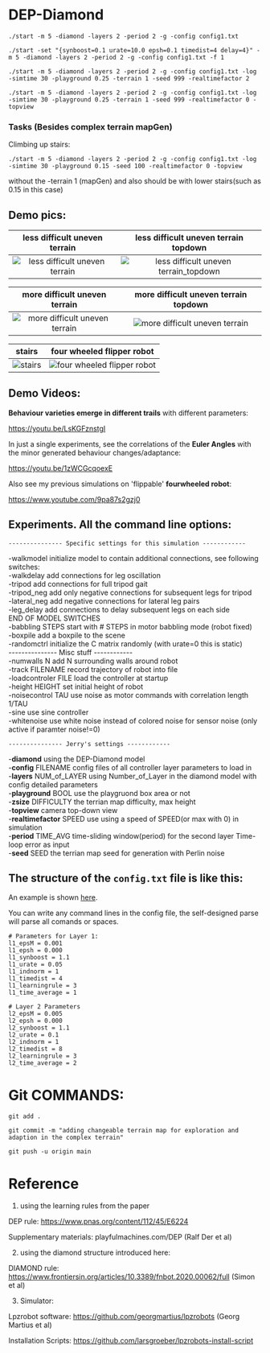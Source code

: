 # DEP-Diamond

```./start -m 5 -diamond -layers 2 -period 2 -g -config config1.txt```


```./start -set "{synboost=0.1 urate=10.0 epsh=0.1 timedist=4 delay=4}" -m 5 -diamond -layers 2 -period 2 -g -config config1.txt -f 1 ```

```
./start -m 5 -diamond -layers 2 -period 2 -g -config config1.txt -log -simtime 30 -playground 0.25 -terrain 1 -seed 999 -realtimefactor 2

```

```
./start -m 5 -diamond -layers 2 -period 2 -g -config config1.txt -log -simtime 30 -playground 0.25 -terrain 1 -seed 999 -realtimefactor 0 -topview

```

### Tasks (Besides complex terrain mapGen)

Climbing up stairs:

```
./start -m 5 -diamond -layers 2 -period 2 -g -config config1.txt -log -simtime 30 -playground 0.15 -seed 100 -realtimefactor 0 -topview
```

without the -terrain 1 (mapGen) and also should be with lower stairs(such as 0.15 in this case)


## Demo pics:


**less difficult uneven terrain**     |  **less difficult uneven terrain topdown**
:------------------------------------:|:-------------------------------------------:
![less difficult uneven terrain](demos/less_difficult_uneven_terrain.jpg) |  ![less difficult uneven terrain_topdown](demos/less_difficult_uneven_terrain_topdown.jpg)


**more difficult uneven terrain**     |  **more difficult uneven terrain topdown**
:------------------------------------:|:-------------------------------------------:
![more difficult uneven terrain](demos/more_difficult_uneven_terrain.jpg) |  ![more difficult uneven terrain](demos/more_difficult_uneven_terrain_topdown.jpg)


**stairs**     |  **four wheeled flipper robot**
:------------------------------------:|:-------------------------------------------:
![stairs](demos/stairs.jpg) |  ![four wheeled flipper robot](demos/four-wheeled_flipper.jpg)


<!---

**less difficult uneven terrain**

![less difficult uneven terrain](demos/less_difficult_uneven_terrain.jpg)

**less difficult uneven terrain topdown**

![less difficult uneven terrain_topdown](demos/less_difficult_uneven_terrain_topdown.jpg)

**more difficult uneven terrain**

![more difficult uneven terrain](demos/more_difficult_uneven_terrain.jpg)

**stairs**

![stairs](demos/stairs.jpg)

**four wheeled flipper robot**

![four wheeled flipper robot](demos/four-wheeled_flipper.jpg)

-->


## Demo Videos:

**Behaviour varieties emerge in different trails** with different parameters:

https://youtu.be/LsKGFznstgI

In just a single experiments, see the correlations of the **Euler Angles** with the minor generated behaviour changes/adaptance:

https://youtu.be/1zWCGcqoexE


Also see my previous simulations on 'flippable' **fourwheeled robot**:

https://www.youtube.com/9pa87s2gzj0


## Experiments. All the command line options:

    --------------- Specific settings for this simulation ------------    
-walkmodel    initialize model to contain additional connections, see following switches:    
-walkdelay    add connections for leg oscillation    
-tripod    add connections for full tripod gait    
-tripod_neg    add only negative connections for subsequent legs for tripod    
-lateral_neg    add negative connections for lateral leg pairs    
-leg_delay    add connections to delay subsequent legs on each side    
          END OF MODEL SWITCHES    
-babbling STEPS    start with # STEPS in motor babbling mode (robot fixed)    
-boxpile    add a boxpile to the scene    
-randomctrl    initialize the C matrix randomly (with urate=0 this is static)    
    --------------- Misc stuff ------------    
-numwalls N    add N surrounding walls around robot    
-track FILENAME    record trajectory of robot into file    
-loadcontroler FILE     load the controller at startup    
-height HEIGHT     set initial height of robot    
-noisecontrol TAU     use noise as motor commands with correlation length 1/TAU     
-sine    use sine controller    
-whitenoise    use white noise instead of colored noise for sensor noise (only active if paramter noise!=0)    

    --------------- Jerry's settings ------------    
-**diamond**     using the DEP-Diamond model    
-**config** FILENAME    config files of all controller layer parameters to load in    
-**layers** NUM_of_LAYER     using Number_of_Layer in the diamond model with config detailed parameters    
-**playground** BOOL     use the playgruond box area or not    
-**zsize** DIFFICULTY     the terrian map difficulty, max height     
-**topview**    camera top-down view    
-**realtimefactor** SPEED    use using a speed of SPEED(or max with 0) in simulation    
-**period** TIME_AVG     time-sliding window(period) for the second layer Time-loop error as input     
-**seed** SEED     the terrian map seed for generation with Perlin noise    

## The structure of the ```config.txt``` file is like this:
An example is shown [here](./simulations/hexapod_simulation/config1.txt).

You can write any command lines in the config file, the self-designed parse will parse all comands or spaces.

```
# Parameters for Layer 1:
l1_epsM = 0.001
l1_epsh = 0.000
l1_synboost = 1.1
l1_urate = 0.05
l1_indnorm = 1
l1_timedist = 4
l1_learningrule = 3
l1_time_average = 1

# Layer 2 Parameters
l2_epsM = 0.005
l2_epsh = 0.000
l2_synboost = 1.1
l2_urate = 0.1
l2_indnorm = 1 
l2_timedist = 8
l2_learningrule = 3
l2_time_average = 2
```

# Git COMMANDS:

``` git add . ```

```git commit -m "adding changeable terrain map for exploration and adaption in the complex terrain"```

``` git push -u origin main ```


# Reference 

1. using the learning rules from the paper 

DEP rule: https://www.pnas.org/content/112/45/E6224

Supplementary materials: playfulmachines.com/DEP  (Ralf Der et al)

2. using the diamond structure introduced here:

DIAMOND rule: https://www.frontiersin.org/articles/10.3389/fnbot.2020.00062/full   (Simon et al)

3. Simulator: 

Lpzrobot software: https://github.com/georgmartius/lpzrobots  (Georg Martius et al)

Installation Scripts: https://github.com/larsgroeber/lpzrobots-install-script

